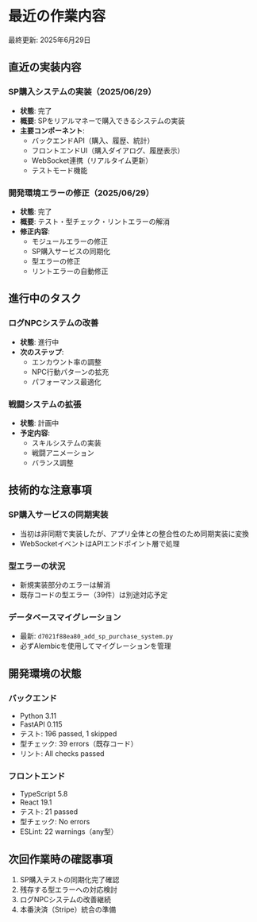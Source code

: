 # 最近の作業内容

最終更新: 2025年6月29日

## 直近の実装内容

### SP購入システムの実装（2025/06/29）
- **状態**: 完了
- **概要**: SPをリアルマネーで購入できるシステムの実装
- **主要コンポーネント**:
  - バックエンドAPI（購入、履歴、統計）
  - フロントエンドUI（購入ダイアログ、履歴表示）
  - WebSocket連携（リアルタイム更新）
  - テストモード機能

### 開発環境エラーの修正（2025/06/29）
- **状態**: 完了
- **概要**: テスト・型チェック・リントエラーの解消
- **修正内容**:
  - モジュールエラーの修正
  - SP購入サービスの同期化
  - 型エラーの修正
  - リントエラーの自動修正

## 進行中のタスク

### ログNPCシステムの改善
- **状態**: 進行中
- **次のステップ**:
  - エンカウント率の調整
  - NPC行動パターンの拡充
  - パフォーマンス最適化

### 戦闘システムの拡張
- **状態**: 計画中
- **予定内容**:
  - スキルシステムの実装
  - 戦闘アニメーション
  - バランス調整

## 技術的な注意事項

### SP購入サービスの同期実装
- 当初は非同期で実装したが、アプリ全体との整合性のため同期実装に変換
- WebSocketイベントはAPIエンドポイント層で処理

### 型エラーの状況
- 新規実装部分のエラーは解消
- 既存コードの型エラー（39件）は別途対応予定

### データベースマイグレーション
- 最新: `d7021f88ea80_add_sp_purchase_system.py`
- 必ずAlembicを使用してマイグレーションを管理

## 開発環境の状態

### バックエンド
- Python 3.11
- FastAPI 0.115
- テスト: 196 passed, 1 skipped
- 型チェック: 39 errors（既存コード）
- リント: All checks passed

### フロントエンド
- TypeScript 5.8
- React 19.1
- テスト: 21 passed
- 型チェック: No errors
- ESLint: 22 warnings（any型）

## 次回作業時の確認事項

1. SP購入テストの同期化完了確認
2. 残存する型エラーへの対応検討
3. ログNPCシステムの改善継続
4. 本番決済（Stripe）統合の準備
